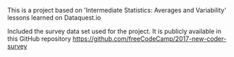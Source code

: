 This is a project based on 'Intermediate Statistics: Averages and Variability' lessons learned on Dataquest.io

Included the survey data set used for the project. It is publicly available in this GitHub repository https://github.com/freeCodeCamp/2017-new-coder-survey
